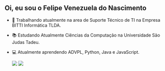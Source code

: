 ## Oi, eu sou o Felipe Venezuela do Nascimento

- 👔 Trabalhando atualmente na area de Suporte Técnico de TI na Empresa BITTI Informática TLDA.
- 📚 Estudando Atualmente Ciências da Computação na Universidade São Judas Tadeu.
- 💻 Atualmente aprendendo ADVPL, Python, Java e JavaScript.
  
  <div> 
    <a href="https://www.instagram.com/felipeveneza/?hl=pt-br" target="_blank"><img src="https://img.shields.io/badge/Instagram-E4405F?style=for-the-badge&logo=instagram&logoColor=white" target="_blank"></a> 
    <a href="https://www.linkedin.com/in/felipe-venezuela-196657232/" target="_blank"><img src="https://img.shields.io/badge/-LinkedIn-%230077B5?style=for-the-badge&logo=linkedin&logoColor=white" target="_blank"></a> 
  </div>
